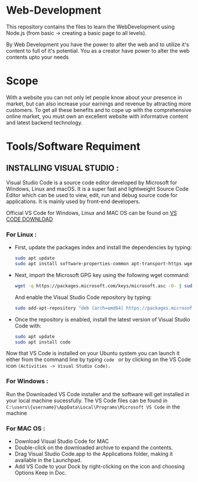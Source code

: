 # Web-Development
This repository contains the files to learn the WebDevelopment using Node.js (from basic -> creating a basic page to all levels).

By Web Development you have the power to alter the web and to utilize it's content to full of it's potential. You as a creator have power to alter the web contents upto your needs

# Scope
With a website you can not only let people know about your presence in market, but can also increase your earnings and revenue by attracting more customers. To get all these benefits and to cope up with the comprehensive online market, you must own an excellent website with informative content and latest backend technology.

# Tools/Software Requiment #
## INSTALLING VISUAL STUDIO : 
Visual Studio Code is a source code editor developed by Microsoft for Windows, Linux and macOS. It is a super fast and lightweight Source Code Editor which can be used to view, edit, run and debug source code for applications. It is mainly used by front-end developers.

Official VS Code for Windows, Linux and MAC OS can be found on [VS CODE DOWNLOAD](https://code.visualstudio.com/download)

### For Linux :
   - First, update the packages index and install the dependencies by typing:
      ```bash
      sudo apt update
      sudo apt install software-properties-common apt-transport-https wget
      ```
   - Next, import the Microsoft GPG key using the following wget command:
      ```bash
      wget -q https://packages.microsoft.com/keys/microsoft.asc -O- | sudo apt-key add -
      ```
      And enable the Visual Studio Code repository by typing:
      ```bash
      sudo add-apt-repository "deb [arch=amd64] https://packages.microsoft.com/repos/vscode stable main"
      ```
   - Once the repository is enabled, install the latest version of Visual Studio Code with:
      ```bash
      sudo apt update
      sudo apt install code
      ```
      
Now that VS Code is installed on your Ubuntu system you can launch it either from the command line by typing ```code ``` or by clicking on the VS Code icon ``` (Activities -> Visual Studio Code). ```
      
### For Windows :         
Run the Downloaded VS Code installer and the software will get installed in your local machine sucessfully. The VS Code files can be found in ```C:\users\{username}\AppData\Local\Programs\Microsoft VS Code``` in the machine

### For MAC OS : 

 - Download Visual Studio Code for MAC
 - Double-click on the downloaded archive to expand the contents.
 - Drag Visual Studio Code.app to the Applications folder, making it available in the Launchpad. 
 - Add VS Code to your Dock by right-clicking on the icon and choosing  Options  Keep in Doc.

